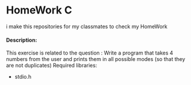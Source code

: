 # HomeWork C
i make this repositories for my classmates to check my HomeWork
#### Description:
This exercise is related to the question : 
Write a program that takes 4 numbers from the user and prints them in all possible modes (so that they are not duplicates)
Required libraries:
- stdio.h
